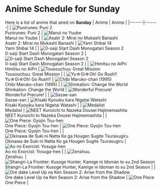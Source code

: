 # Anime Schedule for Sunday
Here is a list of anime that aired on **Sunday** 
| Anime | Anime |
|-------|-------|
| ![Punirunes: Puni 2](https://cdn.myanimelist.net/images/anime/1387/144697.webp)<br>Punirunes: Puni 2 | ![Manul no Yuube](https://cdn.myanimelist.net/images/anime/1980/96936.webp)<br>Manul no Yuube |
| ![Asatir 2: Mirai no Mukashi Banashi](https://cdn.myanimelist.net/images/anime/1717/144671.webp)<br>Asatir 2: Mirai no Mukashi Banashi | ![Yami Shibai 14](https://cdn.myanimelist.net/images/anime/1811/146726.webp)<br>Yami Shibai 14 |
| ![0-saiji Start Dash Monogatari Season 2](https://cdn.myanimelist.net/images/anime/1477/146764.webp)<br>0-saiji Start Dash Monogatari Season 2 | ![0-saiji Start Dash Monogatari Season 2](https://cdn.myanimelist.net/images/anime/1477/146764.webp)<br>0-saiji Start Dash Monogatari Season 2 |
| ![Himitsu no AiPri](https://cdn.myanimelist.net/images/anime/1816/141521.webp)<br>Himitsu no AiPri | ![Tousouchuu: Great Mission](https://cdn.myanimelist.net/images/anime/1482/141904.webp)<br>Tousouchuu: Great Mission |
| ![Yu☆Gi☆Oh! Go Rush!!](https://cdn.myanimelist.net/images/anime/1690/140394.webp)<br>Yu☆Gi☆Oh! Go Rush!! | ![Chibi Maruko-chan (1995)](https://cdn.myanimelist.net/images/anime/1108/100604.webp)<br>Chibi Maruko-chan (1995) |
| ![Shinkalion: Change the World](https://cdn.myanimelist.net/images/anime/1133/141311.webp)<br>Shinkalion: Change the World | ![Wonderful Precure!](https://cdn.myanimelist.net/images/anime/1852/140786.webp)<br>Wonderful Precure! |
| ![Sazae-san](https://cdn.myanimelist.net/images/anime/1008/98996.webp)<br>Sazae-san | ![Kisaki Kyouiku kara Nigetai Watashi](https://cdn.myanimelist.net/images/anime/1711/146319.webp)<br>Kisaki Kyouiku kara Nigetai Watashi |
| ![Medalist](https://cdn.myanimelist.net/images/anime/1029/146850.webp)<br>Medalist | ![NEET Kunoichi to Nazeka Dousei Hajimemashita](https://cdn.myanimelist.net/images/anime/1706/146392.webp)<br>NEET Kunoichi to Nazeka Dousei Hajimemashita |
| ![One Piece: Gyojin Tou-hen](https://cdn.myanimelist.net/images/anime/1928/146063.webp)<br>One Piece: Gyojin Tou-hen | ![One Piece: Gyojin Tou-hen](https://cdn.myanimelist.net/images/anime/1928/146063.webp)<br>One Piece: Gyojin Tou-hen |
| ![Okinawa de Suki ni Natta Ko ga Hougen Sugite Tsurasugiru](https://cdn.myanimelist.net/images/anime/1744/147363.webp)<br>Okinawa de Suki ni Natta Ko ga Hougen Sugite Tsurasugiru | ![Ao no Exorcist: Yosuga-hen](https://cdn.myanimelist.net/images/anime/1390/147040.webp)<br>Ao no Exorcist: Yosuga-hen |
| ![Zenshuu.](https://cdn.myanimelist.net/images/anime/1003/146841.webp)<br>Zenshuu. | ![Shangri-La Frontier: Kusoge Hunter, Kamige ni Idoman to su 2nd Season](https://cdn.myanimelist.net/images/anime/1978/144794.webp)<br>Shangri-La Frontier: Kusoge Hunter, Kamige ni Idoman to su 2nd Season |
| ![Ore dake Level Up na Ken Season 2: Arise from the Shadow](https://cdn.myanimelist.net/images/anime/1448/147351.webp)<br>Ore dake Level Up na Ken Season 2: Arise from the Shadow | ![One Piece](https://cdn.myanimelist.net/images/anime/1244/138851.webp)<br>One Piece |
